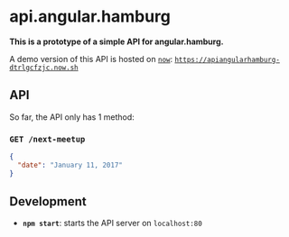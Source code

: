 
# api.angular.hamburg

**This is a prototype of a simple API for angular.hamburg.**

A demo version of this API is hosted on [`now`](https://zeit.co/now): [`https://apiangularhamburg-dtrlgcfzjc.now.sh`](https://apiangularhamburg-dtrlgcfzjc.now.sh)

## API

So far, the API only has 1 method:

### `GET /next-meetup`

```json
{
  "date": "January 11, 2017"
}
```

## Development

- **`npm start`**: starts the API server on `localhost:80`
